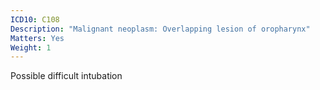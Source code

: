```yaml
---
ICD10: C108
Description: "Malignant neoplasm: Overlapping lesion of oropharynx"
Matters: Yes
Weight: 1
---
```

Possible difficult intubation
